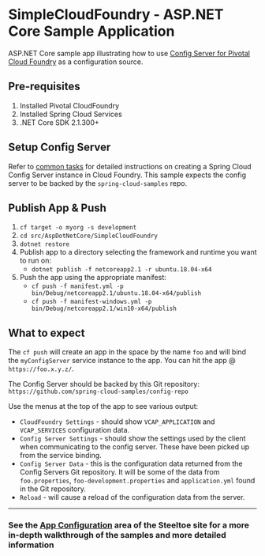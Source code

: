 # SimpleCloudFoundry - ASP.NET Core Sample Application

ASP.NET Core sample app illustrating how to use [Config Server for Pivotal Cloud Foundry](https://docs.pivotal.io/spring-cloud-services/config-server/) as a configuration source.

## Pre-requisites

1. Installed Pivotal CloudFoundry
1. Installed Spring Cloud Services
1. .NET Core SDK 2.1.300+

## Setup Config Server

Refer to [common tasks](/CommonTasks.md#Spring-Cloud-Config-Server) for detailed instructions on creating a Spring Cloud Config Server instance in Cloud Foundry. This sample expects the config server to be backed by the `spring-cloud-samples` repo.

## Publish App & Push

1. `cf target -o myorg -s development`
1. `cd src/AspDotNetCore/SimpleCloudFoundry`
1. `dotnet restore`
1. Publish app to a directory selecting the framework and runtime you want to run on:
    - `dotnet publish -f netcoreapp2.1 -r ubuntu.18.04-x64`
1. Push the app using the appropriate manifest:
    - `cf push -f manifest.yml -p bin/Debug/netcoreapp2.1/ubuntu.18.04-x64/publish`
    - `cf push -f manifest-windows.yml -p bin/Debug/netcoreapp2.1/win10-x64/publish`

## What to expect

The `cf push` will create an app in the space by the name `foo` and will bind the `myConfigServer` service instance to the app. You can hit the app @ `https://foo.x.y.z/`.

The Config Server should be backed by this Git repository: `https://github.com/spring-cloud-samples/config-repo`

Use the menus at the top of the app to see various output:

- `CloudFoundry Settings` - should show `VCAP_APPLICATION` and `VCAP_SERVICES` configuration data.
- `Config Server Settings` - should show the settings used by the client when communicating to the config server.  These have been picked up from the service binding.
- `Config Server Data` - this is the configuration data returned from the Config Servers Git repository. It will be some of the data from `foo.properties`, `foo-development.properties` and `application.yml` found in the Git repository.
- `Reload` - will cause a reload of the configuration data from the server.

---

### See the [App Configuration](https://steeltoe.io/app-configuration) area of the Steeltoe site for a more in-depth walkthrough of the samples and more detailed information
